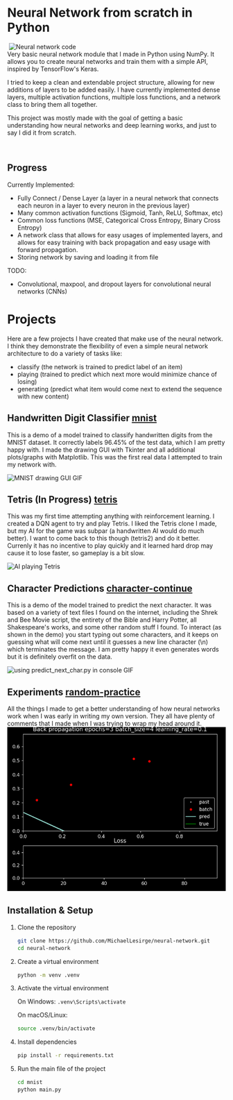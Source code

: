 # Neural Network from scratch in Python

<img align="right" alt="Neural network code" src="https://github.com/michael-lesirge/neural-network/assets/100492377/24a82054-6954-4676-8360-aabab90802f4" width = 500>
<p>
Very basic neural network module that I made in Python using NumPy. It allows you to create neural networks and train them with a simple API, inspired by TensorFlow's Keras.

I tried to keep a clean and extendable project structure, allowing for new additions of layers to be added easily. I have currently implemented dense layers, multiple activation functions, multiple loss functions, and a network class to bring them all together.

This project was mostly made with the goal of getting a basic understanding how neural networks and deep learning works, and just to say I did it from scratch.

</p>

<br clear="right"/>

## Progress

Currently Implemented:
- Fully Connect / Dense Layer (a layer in a neural network that connects each neuron in a layer to every neuron in the previous layer)
- Many common activation functions (Sigmoid, Tanh, ReLU, Softmax, etc)
- Common loss functions (MSE, Categorical Cross Entropy, Binary Cross Entropy)
- A network class that allows for easy usages of implemented layers, and allows for easy training with back propagation and easy usage with forward propagation.
- Storing network by saving and loading it from file
  
TODO:
- Convolutional, maxpool, and dropout layers for convolutional neural networks (CNNs)

# Projects
Here are a few projects I have created that make use of the neural network. I think they demonstrate the flexibility of even a simple neural network architecture to do a variety of tasks like: 
- classify (the network is trained to predict label of an item)
- playing (trained to predict which next more would minimize chance of losing)
- generating (predict what item would come next to extend the sequence with new content)

## Handwritten Digit Classifier [mnist](https://github.com/MichaelLesirge/neural-network/tree/main/mnist)
<p>This is a demo of a model trained to classify handwritten digits from the MNIST dataset. It correctly labels 96.45% of the test data, which I am pretty happy with. I made the drawing GUI with Tkinter and all additional plots/graphs with Matplotlib. This was the first real data I attempted to train my network with.</p>
<img alt="MNIST drawing GUI GIF" src="https://github.com/michael-lesirge/neural-network/assets/100492377/27856ede-a556-4ee0-bbe1-7aba370cb57e">

## Tetris (In Progress) [tetris](https://github.com/MichaelLesirge/neural-network/tree/main/tetris)
<p>This was my first time attempting anything with reinforcement learning. I created a DQN agent to try and play Tetris. I liked the Tetris clone I made, but my AI for the game was subpar (a handwritten AI would do much better). I want to come back to this though (tetris2) and do it better. Currenly it has no incentive to play quickly and it learned hard drop may cause it to lose faster, so gameplay is a bit slow.</p>
<img alt="AI playing Tetris" src="https://github.com/user-attachments/assets/709f2d4e-c8f9-4eb4-bb8a-06664031d181">

## Character Predictions [character-continue](https://github.com/MichaelLesirge/neural-network/tree/main/character-continue)
<p>This is a demo of the model trained to predict the next character. It was based on a variety of text files I found on the internet, including the Shrek and Bee Movie script, the entirety of the Bible and Harry Potter, all Shakespeare's works, and some other random stuff I found. To interact (as shown in the demo) you start typing out some characters, and it keeps on guessing what will come next until it guesses a new line character (\n) which terminates the message. I am pretty happy it even generates words but it is definitely overfit on the data.</p>
<img alt="using predict_next_char.py in console GIF" src="https://github.com/user-attachments/assets/0d81e016-1437-4f90-8977-b2fdd4d0897c">

## Experiments [random-practice](https://github.com/MichaelLesirge/neural-network/tree/main/random_practice)
All the things I made to get a better understanding of how neural networks work when I was early in writing my own version. They all have plenty of comments that I made when I was trying to wrap my head around it.
<img width="1000" alt="image" src="https://github.com/MichaelLesirge/neural-network/blob/main/random_practice/one_neuron_back_prop.gif" />


## Installation & Setup 

1. Clone the repository
   ```bash
   git clone https://github.com/MichaelLesirge/neural-network.git
   cd neural-network
   ```

2. Create a virtual environment

   ```bash
   python -m venv .venv
   ```

4. Activate the virtual environment
   
   On Windows: ```.venv\Scripts\activate```
   
   On macOS/Linux:
   ```bash
   source .venv/bin/activate
   ```

5. Install dependencies
   ```bash
   pip install -r requirements.txt
   ```

6. Run the main file of the project
   ```bash
   cd mnist
   python main.py
   ```
